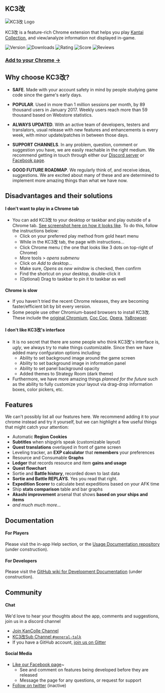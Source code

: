 ## KC3改

![KC3改 Logo](http://puu.sh/h4Gbb.png)

KC3改 is a feature-rich Chrome extension that helps you play [Kantai Collection](http://www.dmm.com/netgame/social/-/gadgets/=/app_id=854854/), and view/analyze information not displayed in-game.

![Version](https://img.shields.io/chrome-web-store/v/hkgmldnainaglpjngpajnnjfhpdjkohh.svg)
![Downloads](https://img.shields.io/chrome-web-store/d/hkgmldnainaglpjngpajnnjfhpdjkohh.svg)
![Rating](https://img.shields.io/chrome-web-store/stars/hkgmldnainaglpjngpajnnjfhpdjkohh.svg)
![Score](https://img.shields.io/chrome-web-store/rating/hkgmldnainaglpjngpajnnjfhpdjkohh.svg)
![Reviews](https://img.shields.io/chrome-web-store/rating-count/hkgmldnainaglpjngpajnnjfhpdjkohh.svg)

### [Add to your Chrome -> ](https://chrome.google.com/webstore/detail/kancolle-command-center-%E6%94%B9/hkgmldnainaglpjngpajnnjfhpdjkohh)


## Why choose KC3改?
* **SAFE**. Made with your account safety in mind by people studying game code since the game's early days.

* **POPULAR**. Used in more than 1 million sessions per month, by 89 thousand users in January 2017. Weekly users reach more than 59 thousand based on Webstore statistics.

* **ALWAYS UPDATED**. With an active team of developers, testers and translators, usual release with new features and enhancements is every week, with minor update/patches in between those days. 

* **SUPPORT CHANNELS**. In any problem, question, comment or suggestion you have, we are easily reachable in the right medium. We recommend getting in touch through either our [Discord server](https://discord.kc3.moe/) or [Facebook page](https://www.facebook.com/kc3kai/).

* **GOOD FUTURE ROADMAP**. We regularly think of, and receive ideas, suggestions. We are excited about many of these and are determined to implement more amazing things than what we have now.


## Disadvantages and their solutions

#### I don't want to play in a Chrome tab
* You can add KC3改 to your desktop or taskbar and play outside of a Chrome tab. [See screenshot here on how it looks like](http://imgur.com/a/nPA12). To do this, follow the instructions below:
  * Click on your preferred play method from gold heart menu
  * While in the KC3改 tab, the page with instructions...
  * Click Chrome menu ( the one that looks like 3 dots on top-right of Chrome)
  * More tools > _opens submenu_
  * Click on _Add to desktop..._
  * Make sure, _Opens as new window_ is checked, then confirm
  * Find the shortcut on your desktop, double-click it
  * (Optional) Drag to taskbar to pin it to taskbar as well

#### Chrome is slow
* If you haven't tried the recent Chrome releases, they are becoming faster/efficient bit by bit every version.
* Some people use other Chromium-based browsers to install KC3改. These include the [original Chromium](https://chromium.woolyss.com/), [Coc Coc](https://coccoc.com/en), [Opera](http://www.opera.com/download), [YaBrowser](https://browser.yandex.com/desktop/main/).

#### I don't like KC3改's interface
* It is no secret that there are some people who think KC3改's interface is, _ugly_, we always try to make things customizable. Since then we have added many confguraton options including:
  * Ability to set background image around the game screen
  * Ability to set background image in information panel
  * Ability to set panel background opacity
  * Added themes to Strategy Room (dark theme)
* Furthermore, we have more amazing things _planned for the future_ such as the ability to fully customize your layout via drag-drop information boxes, color pickers, etc.


## Features
We can't possibly list all our features here. We recommend adding it to your chrome instead and try it yourself, but we can highlight a few useful things that might catch your attention:
* Automatic **Region Cookies**
* **Subtitles** when shipgirls speak (customizable layout)
* **Quest translations** overlayed in front of game screen
* Leveling tracker, an **EXP calculator** that **remembers** your preferences
* Resource and Consumable **Graphs**
* **Ledger** that records resource and item **gains and usage**
* **Quest flowchart**
* Sortie and **Battle history**, recorded down to last data
* **Sortie and Battle REPLAYS**. Yes you read that right.
* **Expedition Scorer** to calculate best expeditions based on your AFK time
* Ship **stats comparison** table and bar graphs
* **Akashi improvement** arsenal that shows **based on your ships and items**
* _and much much more..._


## Documentation
#### For Players
Please visit the in-app Help section, or the [Usage Documentation repository](https://github.com/KC3Kai/kc3-docs) (under construction).

#### For Developers
Please visit the [GitHub wiki for Development Documentation](https://github.com/KC3Kai/KC3Kai/wiki) (under construction).


## Community
#### Chat
We'd love to hear your thoughts about the app, comments and suggestions, join us in a discord channel
* [Join KanColle Channel](http://discord.kc3.moe/)
* [KC3改Sub Channel `#general-talk`](https://discordapp.com/channels/334799201428832257/334800276848640013)
* If you have a GitHub account, [join us on Gitter](https://gitter.im/KC3Kai/Public)

#### Social Media
* [Like our Facebook page](https://www.facebook.com/kc3kai/)~
  * See and comment on features being developed before they are released
  * Message the page for any questions, or request for support
* [Follow on twitter](https://twitter.com/kc3kai) (inactive)